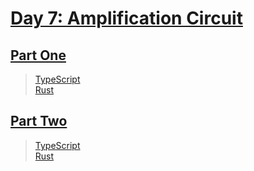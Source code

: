 # [Day 7: Amplification Circuit](https://adventofcode.com/2019/day/7)

## [Part One](https://adventofcode.com/2019/day/7#part1)

> [TypeScript](/solutions/typescript/2019/07/src/p1.ts)\
> [Rust](/solutions/rust/2019/07/src/lib.rs)

## [Part Two](https://adventofcode.com/2019/day/7#part2)

> [TypeScript](/solutions/typescript/2019/07/src/p1.ts)\
> [Rust](/solutions/rust/2019/07/src/lib.rs)
